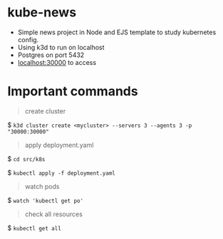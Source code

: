 # kube-news

- Simple news project in Node and EJS template to study kubernetes config.
- Using k3d to run on localhost
- Postgres on port 5432
- [localhost:30000](http://localhost:30000/) to access 

# Important commands 
> create cluster

$ ```k3d cluster create <mycluster> --servers 3 --agents 3 -p "30000:30000"```

> apply deployment.yaml

$ ```cd src/k8s```

$ ```kubectl apply -f deployment.yaml```
  
> watch pods

$ ```watch 'kubectl get po'```
  
> check all resources

$ ```kubectl get all```
